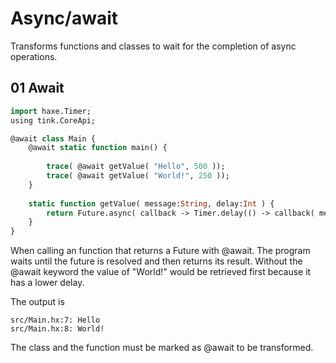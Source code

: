 # Async/await

Transforms functions and classes to wait for the completion of async operations.

## 01 Await
```haxe
import haxe.Timer;
using tink.CoreApi;

@await class Main {
	@await static function main() {
		
		trace( @await getValue( "Hello", 500 ));
		trace( @await getValue( "World!", 250 ));
	}
	
	static function getValue( message:String, delay:Int ) {
		return Future.async( callback -> Timer.delay(() -> callback( message ), delay ));
	}
}
```

When calling an function that returns a Future with @await. The program waits until the future is resolved and then returns its result.
Without the @await keyword the value of "World!" would be retrieved first because it has a lower delay.

The output is
```
src/Main.hx:7: Hello
src/Main.hx:8: World!
```
The class and the function must be marked as @await to be transformed.
